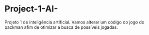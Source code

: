 # Project-1-AI-
Projeto 1 de inteligência artificial. Vamos alterar um código do jogo do packman afim de otimizar a busca de possíveis jogadas.  
